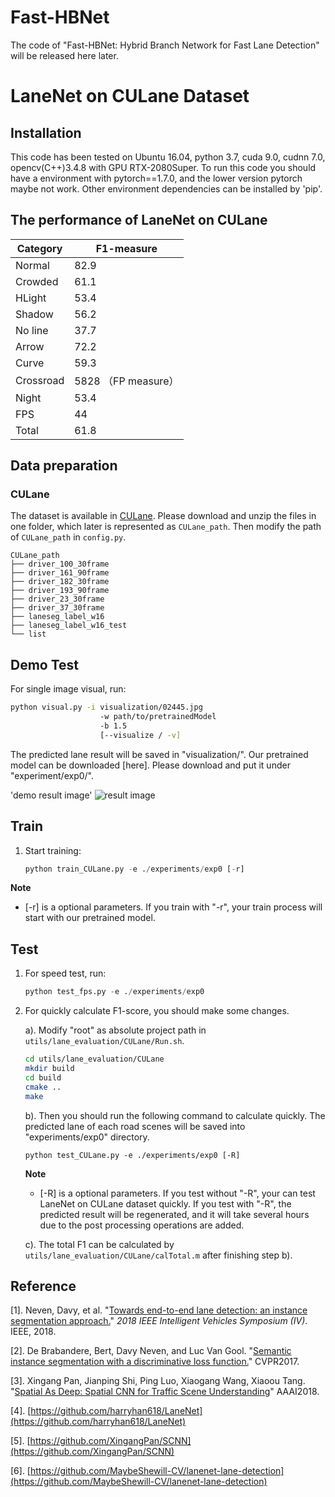 # Fast-HBNet
The code of "Fast-HBNet: Hybrid Branch Network for Fast Lane Detection" will be released here later.


# LaneNet on CULane Dataset

## Installation

This code has been tested on Ubuntu 16.04, python 3.7, cuda 9.0, cudnn 7.0, opencv(C++)3.4.8 with GPU RTX-2080Super. To run this code you should have a environment with pytorch==1.7.0, and the lower version pytorch maybe not work. Other environment dependencies can be installed by 'pip'.

## The performance of LaneNet on CULane
| Category  | F1-measure          |
| --------- | ------------------- |
| Normal    | 82.9                |
| Crowded   | 61.1                |
| HLight    | 53.4                |
| Shadow    | 56.2                |
| No line   | 37.7                |
| Arrow     | 72.2                |
| Curve     | 59.3                |
| Crossroad | 5828 （FP measure） |
| Night     | 53.4                |
| FPS       | 44                  |
| Total     | 61.8                |

## Data preparation

### CULane

The dataset is available in [CULane](https://xingangpan.github.io/projects/CULane.html). Please download and unzip the files in one folder, which later is represented as `CULane_path`.  Then modify the path of `CULane_path` in `config.py`.
```
CULane_path
├── driver_100_30frame
├── driver_161_90frame
├── driver_182_30frame
├── driver_193_90frame
├── driver_23_30frame
├── driver_37_30frame
├── laneseg_label_w16
├── laneseg_label_w16_test
└── list
```

## Demo Test

For single image visual, run:

```Bash
python visual.py -i visualization/02445.jpg 
                    -w path/to/pretrainedModel
                    -b 1.5
                    [--visualize / -v]
```

The predicted lane result will be saved in "visualization/". Our pretrained model can be downloaded [here].  Please download and put it under "experiment/exp0/".

'demo result image'
![result image](https://github.com/ZT-GroupR/Fast-HBNet/LaneNetonCULane/visualization/02245_result.jpg)


## Train 

1. Start training:

   ```python
   python train_CULane.py -e ./experiments/exp0 [-r]
   ```
  **Note**


  - [-r] is a optional parameters. If you train with "-r", your train process will start with our pretrained model.

   
## Test 

1. For speed test, run:
   ```python
   python test_fps.py -e ./experiments/exp0
   ```

2. For quickly calculate F1-score, you should make some changes.

   a). Modify "root" as absolute project path in `utils/lane_evaluation/CULane/Run.sh`.
   ```bash
   cd utils/lane_evaluation/CULane
   mkdir build 
   cd build
   cmake ..
   make
   ```
   b). Then you should run the following command to calculate quickly. The predicted lane of each road scenes will be saved into "experiments/exp0" directory.
   ``` shell
   python test_CULane.py -e ./experiments/exp0 [-R]
   ```
    **Note**


    - [-R] is a optional parameters. If you test without "-R", your can test LaneNet on CULane dataset quickly. If you test with "-R", the predicted result will be regenerated, and it will take several hours due to the post processing operations are added.

   c). The total F1 can be calculated by `utils/lane_evaluation/CULane/calTotal.m` after finishing step b).



## Reference

[1]. Neven, Davy, et al. "[Towards end-to-end lane detection: an instance segmentation approach.](https://arxiv.org/pdf/1802.05591.pdf)" *2018 IEEE Intelligent Vehicles Symposium (IV)*. IEEE, 2018.

[2]. De Brabandere, Bert, Davy Neven, and Luc Van Gool. "[Semantic instance segmentation with a discriminative loss function.](https://arxiv.org/pdf/1708.02551.pdf)" CVPR2017.

[3]. Xingang Pan, Jianping Shi, Ping Luo, Xiaogang Wang, Xiaoou Tang. "[Spatial As Deep: Spatial CNN for Traffic Scene Understanding](https://arxiv.org/abs/1712.06080)" AAAI2018.

[4]. [https://github.com/harryhan618/LaneNet](https://github.com/harryhan618/LaneNet)

[5]. [https://github.com/XingangPan/SCNN](https://github.com/XingangPan/SCNN)

[6]. [https://github.com/MaybeShewill-CV/lanenet-lane-detection](https://github.com/MaybeShewill-CV/lanenet-lane-detection)





